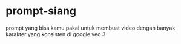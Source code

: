 # prompt-siang
prompt yang bisa kamu pakai untuk membuat video dengan banyak karakter yang konsisten di google veo 3
